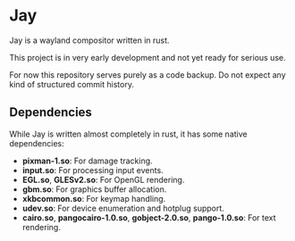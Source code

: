 # Jay

Jay is a wayland compositor written in rust.

This project is in very early development and not yet ready for serious use.

For now this repository serves purely as a code backup.
Do not expect any kind of structured commit history.

## Dependencies

While Jay is written almost completely in rust, it has some native dependencies:

* **pixman-1.so**: For damage tracking.
* **input.so**: For processing input events.
* **EGL.so**, **GLESv2.so**: For OpenGL rendering.
* **gbm.so**: For graphics buffer allocation.
* **xkbcommon.so**: For keymap handling.
* **udev.so**: For device enumeration and hotplug support.
* **cairo.so**, **pangocairo-1.0.so**, **gobject-2.0.so**, **pango-1.0.so**: For text rendering.
